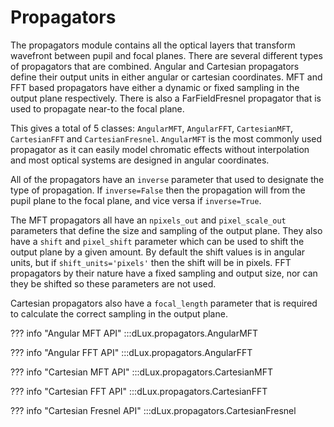 # Propagators

The propagators module contains all the optical layers that transform wavefront between pupil and focal planes. There are several different types of propagators that are combined. Angular and Cartesian propagators define their output units in either angular or cartesian coordinates. MFT and FFT based propagators have either a dynamic or fixed sampling in the output plane respectively. There is also a FarFieldFresnel propagator that is used to propagate near-to the focal plane.

This gives a total of 5 classes: `AngularMFT`, `AngularFFT`, `CartesianMFT`, `CartesianFFT` and `CartesianFresnel`. `AngularMFT` is the most commonly used propagator as it can easily model chromatic effects without interpolation and most optical systems are designed in angular coordinates.

All of the propagators have an `inverse` parameter that used to designate the type of propagation. If `inverse=False` then the propagation will from the pupil plane to the focal plane, and vice versa if `inverse=True`.

The MFT propagators all have an `npixels_out` and `pixel_scale_out` parameters that define the size and sampling of the output plane. They also have a `shift` and `pixel_shift` parameter which can be used to shift the output plane by a given amount. By default the shift values is in angular units, but if `shift_units='pixels'` then the shift will be in pixels. FFT propagators by their nature have a fixed sampling and output size, nor can they be shifted so these parameters are not used.

Cartesian propagators also have a `focal_length` parameter that is required to calculate the correct sampling in the output plane.

??? info "Angular MFT API"
    :::dLux.propagators.AngularMFT

??? info "Angular FFT API"
    :::dLux.propagators.AngularFFT

??? info "Cartesian MFT API"
    :::dLux.propagators.CartesianMFT

??? info "Cartesian FFT API"
    :::dLux.propagators.CartesianFFT

??? info "Cartesian Fresnel API"
    :::dLux.propagators.CartesianFresnel
